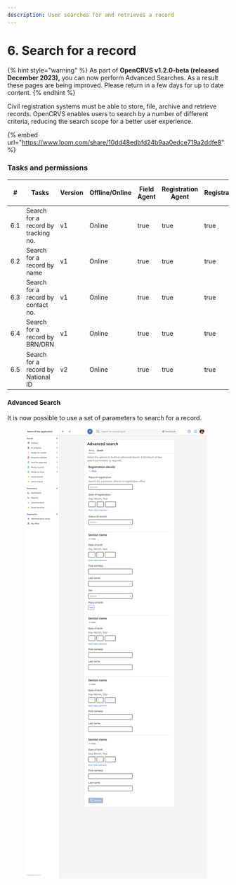 ```yaml
---
description: User searches for and retrieves a record
---
```


# 6. Search for a record

{% hint style="warning" %}
As part of **OpenCRVS v1.2.0-beta (released December 2023),** you can now perform Advanced Searches.  As a result these pages are being improved.  Please return in a few days for up to date content. &#x20;
{% endhint %}

Civil registration systems must be able to store, file, archive and retrieve records. OpenCRVS enables users to search by a number of different criteria, reducing the search scope for a better user experience.&#x20;

{% embed url="https://www.loom.com/share/10dd48edbfd24b9aa0edce719a2ddfe8" %}

### Tasks and permissions

<table><thead><tr><th>#</th><th>Tasks</th><th>Version</th><th>Offline/Online</th><th data-type="checkbox">Field Agent</th><th data-type="checkbox">Registration Agent</th><th data-type="checkbox">Registrar</th><th data-type="checkbox">National Registrar</th><th data-type="checkbox">Performance Manager</th><th data-type="checkbox">Local System Admin</th><th data-type="checkbox">National System Admin</th></tr></thead><tbody><tr><td>6.1</td><td>Search for a record by tracking no.</td><td>v1</td><td>Online</td><td>true</td><td>true</td><td>true</td><td>true</td><td>false</td><td>false</td><td>false</td></tr><tr><td>6.2</td><td>Search for a record by name</td><td>v1</td><td>Online</td><td>true</td><td>true</td><td>true</td><td>true</td><td>false</td><td>false</td><td>false</td></tr><tr><td>6.3</td><td>Search for a record by contact no.</td><td>v1</td><td>Online</td><td>true</td><td>true</td><td>true</td><td>true</td><td>false</td><td>false</td><td>false</td></tr><tr><td>6.4 </td><td>Search for a record by BRN/DRN</td><td>v1</td><td>Online</td><td>true</td><td>true</td><td>true</td><td>true</td><td>false</td><td>false</td><td>false</td></tr><tr><td>6.5</td><td>Search for a record by National ID</td><td>v2</td><td>Online</td><td>true</td><td>true</td><td>true</td><td>false</td><td>false</td><td>false</td><td>false</td></tr></tbody></table>

#### Advanced Search&#x20;

It is now possible to use a set of parameters to search for a record.

<figure><img src="../../.gitbook/assets/advanced-birth.png" alt=""><figcaption></figcaption></figure>
